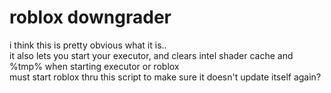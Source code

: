 # roblox downgrader
i think this is pretty obvious what it is.. <br>
it also lets you start your executor, and clears intel shader cache and %tmp% when starting executor or roblox <br>
must start roblox thru this script to make sure it doesn't update itself again?
